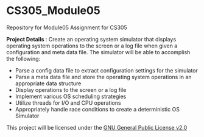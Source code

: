 # CS305_Module05
Repository for Module05 Assignment for CS305

**Project Details** : Create an operating system simulator that displays operating system operations to the screen or a log file when given a configuration and meta data file.  The simulator will be able to accomplish the following:

  * Parse a config data file to extract configuration settings for the simulator
  * Parse a meta data file and store the operating system operations in an appropriate data structure
  * Display operations to the screen or a log file
  * Implement various OS scheduling strategies
  * Utilize threads for I/O and CPU operations
  * Appropriately handle race conditions to create a deterministic OS Simulator

This project will be licensed under the [GNU General Public License v2.0](LICENSE)
